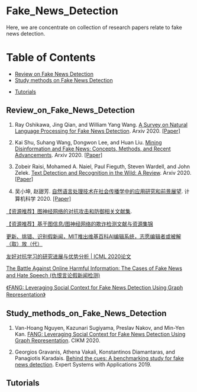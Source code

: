 # Fake_News_Detection



Here, we are concentrate on collection of research papers relate to fake news detection.   


Table of Contents
=================


<!--   * [Datasets / Shared Tasks](#Datasets_Shared_Tasks) -->
  * [Review on Fake News Detection](#Review_on_Fake_News_Detection)
  * [Study methods on Fake News Detection](#Study_methods_on_Fake_News_Detection)
<!--   * [Multi-modal KG Construction](#Multi-modal_KG_Construction) -->
  * [Tutorials](#Tutorials)


<!-- ## Datasets_Shared_Tasks -->


## Review_on_Fake_News_Detection
1. Ray Oshikawa, Jing Qian, and William Yang Wang. [A Survey on Natural Language Processing for Fake News Detection](https://arxiv.org/pdf/1811.00770.pdf). Arxiv 2020. [[Paper]](https://arxiv.org/pdf/1811.00770.pdf) 


2. Kai Shu, Suhang Wang, Dongwon Lee, and Huan Liu. [Mining Disinformation and Fake News: Concepts, Methods, and Recent Advancements](https://arxiv.org/pdf/2001.00623v1.pdf). Arxiv 2020. [[Paper]](https://arxiv.org/pdf/2001.00623v1.pdf) 


3. Zobeir Raisi, Mohamed A. Naiel, Paul Fieguth, Steven Wardell, and John Zelek. [Text Detection and Recognition in the Wild: A Review](https://arxiv.org/pdf/2006.04305.pdf). Arxiv 2020. [[Paper]](https://arxiv.org/pdf/2006.04305.pdf)


4. 吴小坤, 赵甜芳. [自然语言处理技术在社会传播学中的应用研究和前景展望](http://www.jsjkx.com/CN/article/openArticlePDF.jsp?id=19090). 计算机科学 2020. [[Paper]](http://www.jsjkx.com/CN/article/openArticlePDF.jsp?id=19090)


[【资源推荐】图神经网络的对抗攻击和防御相关文献集](https://github.com/ChandlerBang/awesome-graph-attack-papers). 


[【资源推荐】基于图信息/图神经网络的欺诈检测文献与资源集锦](https://github.com/safe-graph/graph-fraud-detection-papers)


[更新、挑错、识别假新闻，MIT推出维基百科AI编辑系统，志愿编辑者或被解（取）放（代）](https://mp.weixin.qq.com/s?__biz=Mzg4MDE3OTA5NA==&mid=2247504734&idx=2&sn=56a39df7d2a8d450fcc057b639ba601e&chksm=cf7bb1a7f80c38b17e829cb2674daa317b484cecc6588fd796d8274dc5702bb09a0920a7883a&mpshare=1&scene=1&srcid=0721iTAmT5XmTP88S0UIctqH&sharer_sharetime=1595338678099&sharer_shareid=6a8a89e40ac625725a7e138018e905a5&key=349ef81838e6cf3c301dc443f15ecc0216db7cdfe6680daad390ecef70fa7e046e4a57649699a299210bf4c28a2d9b9ae1f9eeaa4d1cdf8286bc6f17fd3e73ae79b5c47fba08fe148b71554ed0a91a8b&ascene=1&uin=NjI1MjE3OTQy&devicetype=Windows+10+x64&version=62090529&lang=zh_CN&exportkey=AfNgp0Z8d91ph5ujsfM4GeQ%3D&pass_ticket=742stD4QfQtBM2dzDr8C1odLrmSrLQq%2BlQcwt%2B8Jwx7%2FYXbWSRp0UT8XjRt1eM0P)


[友好对抗学习的研究进展与优势分析 | ICML 2020论文](https://mp.weixin.qq.com/s/6E8wHt17P-GP76cSEcwSjA)


[The Battle Against Online Harmful Information: The Cases of Fake News and Hate Speech (仇恨言论假新闻检测)](https://sites.google.com/view/harmful-inf-detect-cikm20tuto/home)


[《FANG: Leveraging Social Context for Fake News Detection Using Graph Representation》](https://zhuanlan.zhihu.com/p/332259790?utm_source=wechat_session&utm_medium=social&utm_oi=675293261783109632&utm_campaign=shareopn)



## Study_methods_on_Fake_News_Detection
1. Van-Hoang Nguyen, Kazunari Sugiyama, Preslav Nakov, and Min-Yen Kan. [FANG: Leveraging Social Context for Fake News Detection Using Graph Representation](https://dl.acm.org/doi/pdf/10.1145/3340531.3412046). CIKM 2020. 


2. Georgios Gravanis, Athena Vakali, Konstantinos Diamantaras, and Panagiotis Karadais. [Behind the cues: A benchmarking study for fake news detection](https://www.ijcai.org/Proceedings/2018/0145.pdf). Expert Systems with Applications 2019. 


<!-- ## Multi-modal_KG_Construction
1. Hongzhi Li, Joe Ellis, Heng Ji, Shih-Fu Chang. [Event Specific Multimodal Pattern Mining for Knowledge Base Construction](https://blender.cs.illinois.edu/paper/acmmm2016.pdf). CSME 2018. [[Paper]](https://blender.cs.illinois.edu/paper/acmmm2016.pdf) -->




## Tutorials
<!-- 1. Multi-modal Information Extraction from Text, Semi-structured, and Tabular Data on the Web. [[ACL 2020]](./tutorials/Multi-modal_Information_Extraction_from_Text.pdf) -->

